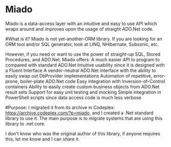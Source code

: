 # Miado
Miado is a data-access layer with an intuitive and easy to use API which wraps around and improves upon the usage of straight ADO.Net code.


#What is it?
Miado is not yet-another-ORM library. If you are looking for an ORM tool and/or SQL generator, look at LINQ, NHibernate, Subsonic, etc.

However, if you need or want to use the power of straight-up SQL, Stored Procedures, and ADO.Net, Miado offers:
A much easier API to program to compared with standard ADO.Net
Intuitive usability since it is designed with a Fluent Interface
A vendor-neutral ADO.Net interface with the ability to easily swap out DbProvider implementations
Automation of repetitive, error-prone, boiler-plate ADO.Net code
Easy integration with Inversion-of-Control containers
Ability to easily create custom business objects from ADO.Net result sets
Support for easy unit testing and mocking
Simple integration in PowerShell scripts since data access code is much less verbose

#Purpose:
I migrated it from its archive in Codeplex: https://archive.codeplex.com/?p=miado, and I created a .Net standard library to use it.
The main purpose is to migrate systems that are using this library to .net core.

I don't know who was the original author of this library, if anyone requires this, let me know and I can share it.
